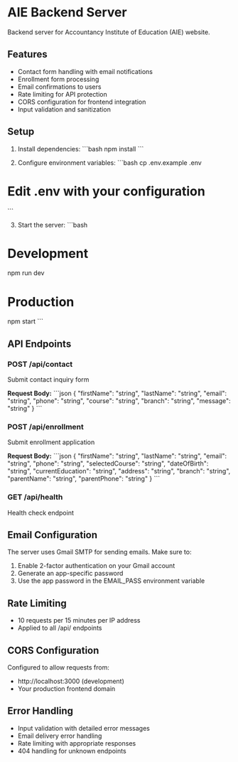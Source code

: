 # AIE Backend Server

Backend server for Accountancy Institute of Education (AIE) website.

## Features

- Contact form handling with email notifications
- Enrollment form processing
- Email confirmations to users
- Rate limiting for API protection
- CORS configuration for frontend integration
- Input validation and sanitization

## Setup

1. Install dependencies:
\`\`\`bash
npm install
\`\`\`

2. Configure environment variables:
\`\`\`bash
cp .env.example .env
# Edit .env with your configuration
\`\`\`

3. Start the server:
\`\`\`bash
# Development
npm run dev

# Production
npm start
\`\`\`

## API Endpoints

### POST /api/contact
Submit contact inquiry form

**Request Body:**
\`\`\`json
{
  "firstName": "string",
  "lastName": "string", 
  "email": "string",
  "phone": "string",
  "course": "string",
  "branch": "string",
  "message": "string"
}
\`\`\`

### POST /api/enrollment
Submit enrollment application

**Request Body:**
\`\`\`json
{
  "firstName": "string",
  "lastName": "string",
  "email": "string", 
  "phone": "string",
  "selectedCourse": "string",
  "dateOfBirth": "string",
  "currentEducation": "string",
  "address": "string",
  "branch": "string",
  "parentName": "string",
  "parentPhone": "string"
}
\`\`\`

### GET /api/health
Health check endpoint

## Email Configuration

The server uses Gmail SMTP for sending emails. Make sure to:

1. Enable 2-factor authentication on your Gmail account
2. Generate an app-specific password
3. Use the app password in the EMAIL_PASS environment variable

## Rate Limiting

- 10 requests per 15 minutes per IP address
- Applied to all /api/ endpoints

## CORS Configuration

Configured to allow requests from:
- http://localhost:3000 (development)
- Your production frontend domain

## Error Handling

- Input validation with detailed error messages
- Email delivery error handling
- Rate limiting with appropriate responses
- 404 handling for unknown endpoints
